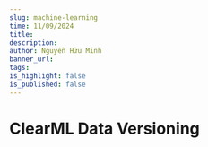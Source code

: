 ```yaml
---
slug: machine-learning
time: 11/09/2024
title: 
description:
author: Nguyễn Hữu Minh
banner_url: 
tags:
is_highlight: false
is_published: false
---
```


# ClearML Data Versioning
